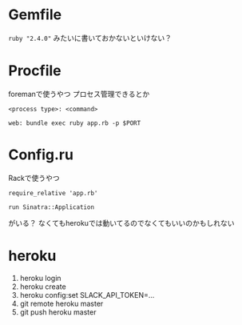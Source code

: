 # Gemfile

`ruby "2.4.0"`
みたいに書いておかないといけない？


# Procfile

foremanで使うやつ
プロセス管理できるとか

`<process type>: <command>`

```
web: bundle exec ruby app.rb -p $PORT
```


# Config.ru

Rackで使うやつ

```
require_relative 'app.rb'

run Sinatra::Application
```

がいる？
なくてもherokuでは動いてるのでなくてもいいのかもしれない


# heroku

1. heroku login
2. heroku create
3. heroku config:set SLACK_API_TOKEN=...
4. git remote heroku master
5. git push heroku master
